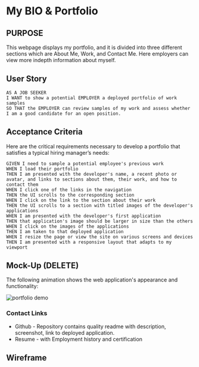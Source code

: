 # My BIO & Portfolio

## PURPOSE 

This webpage displays my portfolio, and it is divided into three different sections which are About Me, Work, and Contact Me. Here employers can view more indepth information about myself.


## User Story

```
AS A JOB SEEKER
I WANT to show a potential EMPLOYER a deployed portfolio of work samples
SO THAT the EMPLOYER can review samples of my work and assess whether I am a good candidate for an open position.
```


## Acceptance Criteria

Here are the critical requirements necessary to develop a portfolio that satisfies a typical hiring manager’s needs:

```
GIVEN I need to sample a potential employee's previous work
WHEN I load their portfolio
THEN I am presented with the developer's name, a recent photo or avatar, and links to sections about them, their work, and how to contact them
WHEN I click one of the links in the navigation
THEN the UI scrolls to the corresponding section
WHEN I click on the link to the section about their work
THEN the UI scrolls to a section with titled images of the developer's applications
WHEN I am presented with the developer's first application
THEN that application's image should be larger in size than the others
WHEN I click on the images of the applications
THEN I am taken to that deployed application
WHEN I resize the page or view the site on various screens and devices
THEN I am presented with a responsive layout that adapts to my viewport
```


## Mock-Up (DELETE)

The following animation shows the web application's appearance and functionality:

![portfolio demo](./Assets/02-advanced-css-homework-demo.gif)



### Contact Links
* Github - Repository contains quality readme with description, screenshot, link to deployed application.
* Resume - with Employment history and certification

## Wireframe




